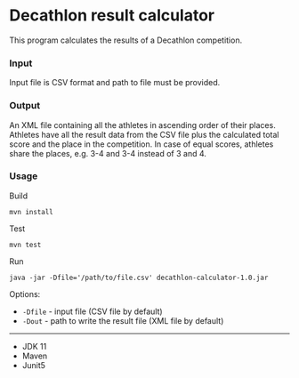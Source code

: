 # Decathlon result calculator



This program calculates the results of a Decathlon competition.

### Input

Input file is CSV format and path to file must be provided.

### Output

An XML file containing all the athletes in ascending order of their places. 
Athletes have all the result data from the CSV file plus the calculated total score and the place in the competition.
In case of equal scores, athletes share the places, e.g. 3-4 and 3-4 instead of 3 and 4.

### Usage

Build

`mvn install`

Test

`mvn test`

Run

`java -jar -Dfile='/path/to/file.csv' decathlon-calculator-1.0.jar`

Options:

- `-Dfile` - input file (CSV file by default)
- `-Dout` - path to write the result file  (XML file by default)

---

- JDK 11
- Maven
- Junit5